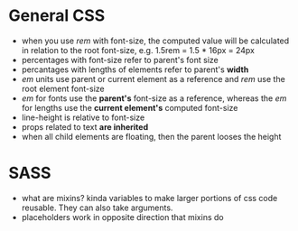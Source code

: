 # General CSS
* when you use _rem_ with font-size, the computed value will be calculated in relation to the root font-size, e.g. 1.5rem = 1.5 * 16px = 24px
* percentages with font-size refer to parent's font size
* percantages with lengths of elements refer to parent's **width**
* _em_ units use parent or current element as a reference and _rem_ use the root element font-size
* _em_ for fonts use the **parent's** font-size as a reference, whereas the _em_ for lengths use the **current element's** computed font-size
* line-height is relative to font-size
* props related to text **are inherited**
* when all child elements are floating, then the parent looses the height


# SASS
* what are mixins? kinda variables to make larger portions of css code reusable. They can also take arguments.
* placeholders work in opposite direction that mixins do
